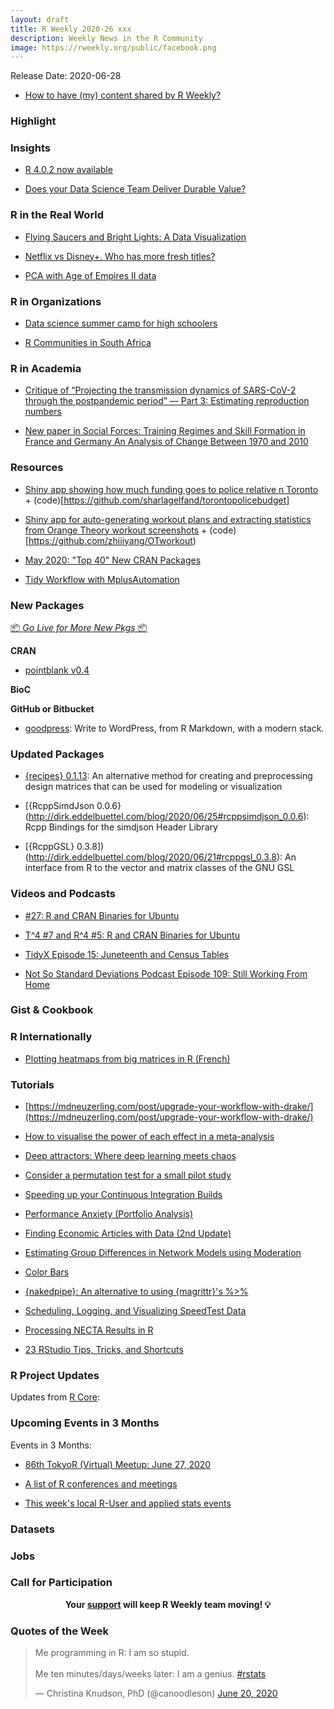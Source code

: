 ```yaml
---
layout: draft
title: R Weekly 2020-26 xxx
description: Weekly News in the R Community
image: https://rweekly.org/public/facebook.png
---
```


Release Date: 2020-06-28

+ [How to have (my) content shared by R Weekly?](https://github.com/rweekly/rweekly.org#how-to-have-my-content-shared-by-r-weekly)


###  Highlight

### Insights

+ [R 4.0.2 now available](https://blog.revolutionanalytics.com/2020/06/r-402-now-available.html)

+ [Does your Data Science Team Deliver Durable Value?](https://blog.rstudio.com/2020/06/24/delivering-durable-value/)

### R in the Real World

+ [Flying Saucers and Bright Lights: A Data Visualization](http://www.deeplytrivial.com/2020/06/flying-saucers-and-bright-lights-data.html)

+ [Netflix vs Disney+. Who has more fresh titles?](https://r-posts.com/netflix-vs-disney-who-has-more-fresh-titles/)

+ [PCA with Age of Empires II data](https://luisdva.github.io/rstats/aoe-PCA/)

###  R in Organizations

+ [Data science summer camp for high schoolers](https://education.rstudio.com/blog/2020/06/summer-camp-hs/)

+ [R Communities in South Africa](https://www.r-consortium.org/blog/2020/06/23/r-communities-in-south-africa)

###  R in Academia

+ [Critique of “Projecting the transmission dynamics of SARS-CoV-2 through the postpandemic period” — Part 3: Estimating reproduction numbers](https://radfordneal.wordpress.com/2020/06/24/critique-of-projecting-the-transmission-dynamics-of-sars-cov-2-through-the-postpandemic-period-part-3-estimating-reproduction-numbers/)

+ [New paper in Social Forces: Training Regimes and Skill Formation in France and Germany An Analysis of Change Between 1970 and 2010](http://elbersb.de/public/posts/france-germany/)

###  Resources

+ [Shiny app showing how much funding goes to police relative n Toronto](https://sharlagelfand.shinyapps.io/torontopolicebudget/) + (code)[https://github.com/sharlagelfand/torontopolicebudget]

+ [Shiny app for auto-generating workout plans and extracting statistics from Orange Theory workout screenshots](https://zhiyang.shinyapps.io/otworkout/_w_51bf565f/) + (code)[https://github.com/zhiiiyang/OTworkout)

+ [May 2020: "Top 40" New CRAN Packages](https://rviews.rstudio.com/2020/06/24/may-2020-top-40-new-cran-packages/)

+ [Tidy Workflow with MplusAutomation](https://garberadamc.github.io/project-site/)

###  New Packages

<p class="added-hostname"><a href="https://rweekly.org/live" target="_blank" class="externalLink">📦 <i>Go Live for More New Pkgs</i> 📦</a></p>

**CRAN**

+ [pointblank v0.4](https://randr.rocks/post/pointblank-0-4/)


**BioC**



**GitHub or Bitbucket**

+ [goodpress](https://maelle.github.io/goodpress/): Write to WordPress, from R Markdown, with a modern stack.


### Updated Packages

+ [{recipes} 0.1.13](https://www.tidyverse.org/blog/2020/06/recipes-0-1-13/): An alternative method for creating and preprocessing design matrices that can be used for modeling or visualization

+ [{RcppSimdJson 0.0.6}(http://dirk.eddelbuettel.com/blog/2020/06/25#rcppsimdjson_0.0.6): Rcpp Bindings for the simdjson Header Library

+ [{RcppGSL} 0.3.8])(http://dirk.eddelbuettel.com/blog/2020/06/21#rcppgsl_0.3.8): An interface from R to the vector and matrix classes of the GNU GSL


###  Videos and Podcasts

+ [#27: R and CRAN Binaries for Ubuntu](http://dirk.eddelbuettel.com/blog/2020/06/22#027_ubuntu_binaries)

+ [T^4 #7 and R^4 #5: R and CRAN Binaries for Ubuntu](http://dirk.eddelbuettel.com/blog/2020/06/21#007_cran_r_binaries)

+ [TidyX Episode 15: Juneteenth and Census Tables](https://www.youtube.com/watch?v=fnvetzLIuB4&t=121s)

+ [Not So Standard Deviations Podcast Episode 109: Still Working From Home](https://www.youtube.com/watch?v=nOGY1PGgv3c)

### Gist & Cookbook



### R Internationally

+ [Plotting heatmaps from big matrices in R (French)](https://bioinfo-fr.net/creer-des-heatmaps-a-partir-de-grosses-matrices-en-r)

###  Tutorials

+ [https://mdneuzerling.com/post/upgrade-your-workflow-with-drake/](https://mdneuzerling.com/post/upgrade-your-workflow-with-drake/)

+ [How to visualise the power of each effect in a meta-analysis](https://www.dsquintana.blog/meta-analysis-power-plot/)

+ [Deep attractors: Where deep learning meets chaos](https://blogs.rstudio.com/tensorflow/posts/2020-06-24-deep-attractors)

+ [Consider a permutation test for a small pilot study](https://www.rdatagen.net/post/permutation-test-for-a-covid-19-pilot-nursing-home-study/)

+ [Speeding up your Continuous Integration Builds](https://www.jumpingrivers.com/blog/r-packages-travis-github-actions-rstudio/)

+ [Performance Anxiety (Portfolio Analysis)](https://osm.netlify.com/post/performance-anxiety/)

+ [Finding Economic Articles with Data (2nd Update)](http://skranz.github.io//r/2020/06/25/FindingEconomicArticles3.html)

+ [Estimating Group Differences in Network Models using Moderation](http://jmbh.github.io//Groupdifferences-via-Moderation/)

+ [Color Bars](https://quantixed.org/2020/06/23/color-bars/)

+ [{nakedpipe}: An alternative to using {magrittr}'s %>%](https://hfshr.netlify.app/posts/2020-06-21-penguins-and-nakedpipes/)

+ [Scheduling, Logging, and Visualizing SpeedTest Data](https://gilliganondata.netlify.app/post/scheduling-logging-and-visualizing-speedtest-data/)

+ [Processing NECTA Results in R](https://semba-blog.netlify.app/06/14/2020/processing-necta-results-in-r/)

+ [23 RStudio Tips, Tricks, and Shortcuts](https://www.dataquest.io/blog/rstudio-tips-tricks-shortcuts/)

<!--<div class="post-more-begin></div><div class="post-more-end"></div>-->

###  R Project Updates

Updates from [R Core](http://developer.r-project.org/blosxom.cgi/R-devel/NEWS):


###  Upcoming Events in 3 Months

Events in 3 Months:

+ [86th TokyoR (Virtual) Meetup: June 27, 2020](https://tokyor.connpass.com/event/178741/)

+ [A list of R conferences and meetings](https://jumpingrivers.github.io/meetingsR/events.html)

+ [This week's local R-User and applied stats events](https://community.rstudio.com/c/irl)


### Datasets

### Jobs




###  Call for Participation


<p class="hide-support added-hostname support-rweekly" style="text-align: center;font-weight: bold;">Your <a class="non-visited externalLink" href="https://www.patreon.com/rweekly" onclick="pas(this)">support</a> will keep R Weekly team moving! 💡</p>

###  Quotes of the Week

<blockquote class="twitter-tweet"><p lang="en" dir="ltr">Me programming in R: I am so stupid. <br><br>Me ten minutes/days/weeks later: I am a genius. <a href="https://twitter.com/hashtag/rstats?src=hash&amp;ref_src=twsrc%5Etfw">#rstats</a></p>&mdash; Christina Knudson, PhD (@canoodleson) <a href="https://twitter.com/canoodleson/status/1274425536148844548?ref_src=twsrc%5Etfw">June 20, 2020</a></blockquote> <script async src="https://platform.twitter.com/widgets.js" charset="utf-8"></script>



